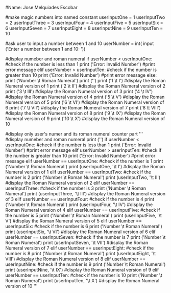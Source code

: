 #Name: Jose Melquiades Escobar

#make magic numbers into named constant
userInputOne = 1
userInputTwo = 2
userInputThree = 3
userInputFour = 4
userInputFive = 5
userInputSix = 6
userInputSeven = 7
userInputEight = 8
userInputNine = 9
userInputTen = 10 


#ask user to input a number between 1 and 10
userNumber = int( input ('Enter a number between 1 and 10: '))

#display numeber and roman numeral
if userNumber < userInputOne:           #check if the number is less than 1
    print ('Error: Invalid Number')         #print error message
elif userNumber > userInputTen:         #check if the number is greater than 10
    print ('Error: Invalid Number')         #print error message
else: 
    print ('Number \t Roman Numeral')
    print ('')
    print ('1 \t I')        #display the Roman Numeral version of 1
    print ('2 \t II')       #display the Roman Numeral version of 2
    print ('3 \t III')    #display the Roman Numeral version of 3
    print ('4 \t IV')      #display the Roman Numeral version of 4
    print ('5 \t V')       #display the Roman Numeral version of 5
    print ('6 \t VI')       #display the Roman Numeral version of 6
    print ('7 \t VII')    #display the Roman Numeral version of 7
    print ('8 \t VIII')   #display the Roman Numeral version of 8
    print ('9 \t IX')      #display the Roman Numeral version of 9
    print ('10 \t X')        #display the Roman Numeral version of 10








#display only user's numer and its roman numeral counter part 
'''   
#display numeber and roman numeral
print ('')
if userNumber < userInputOne:           #check if the number is less than 1
    print ('Error: Invalid Number')         #print error message
elif userNumber > userInputTen:         #check if the number is greater than 10
    print ('Error: Invalid Number')         #print error message
elif userNumber == userInputOne:        #check if the number is 1
    print ('Number \t Roman Numeral')
    print (userInputOne, '\t I')        #display the Roman Numeral version of 1
elif userNumber == userInputTwo:        #check if the number is 2 
    print ('Number \t Roman Numeral')
    print (userInputTwo, '\t II')       #display the Roman Numeral version of 2
elif userNumber == userInputThree:      #check if the number is 3
    print ('Number \t Roman Numeral')
    print (userInputThree, '\t III')    #display the Roman Numeral version of 3
elif userNumber == userInputFour:       #check if the number is 4
    print ('Number \t Roman Numeral')
    print (userInputFour, '\t IV')      #display the Roman Numeral version of 4
elif userNumber == userInputFive:       #check if the number is 5 
    print ('Number \t Roman Numeral')
    print (userInputFive, '\t V')       #display the Roman Numeral version of 5
elif userNumber == userInputSix:        #check if the number is 6 
    print ('Number \t Roman Numeral')
    print (userInputSix, '\t VI')       #display the Roman Numeral version of 6
elif userNumber == userInputSeven:      #check if the number is 7 
    print ('Number \t Roman Numeral')
    print (userInputSeven, '\t VII')    #display the Roman Numeral version of 7
elif userNumber == userInputEight:      #check if the number is 8 
    print ('Number \t Roman Numeral')
    print (userInputEight, '\t VIII')   #display the Roman Numeral version of 8
elif userNumber == userInputNine:       #check if the number is 9 
    print ('Number \t Roman Numeral')
    print (userInputNine, '\t IX')      #display the Roman Numeral version of 9
elif userNumber == userInputTen:        #check if the number is 10
    print ('Number \t Roman Numeral')
    print (userInputTen, '\t X')        #display the Roman Numeral version of 10
'''

